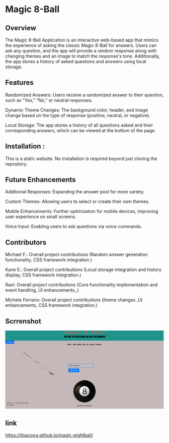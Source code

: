 

# Magic 8-Ball 

## Overview
The Magic 8-Ball Application is an interactive web-based app that mimics the experience of asking the classic Magic 8-Ball for answers. Users can ask any question, and the app will provide a random response along with changing themes and an image to match the response's tone. Additionally, the app stores a history of asked questions and answers using local storage.

## Features
Randomized Answers: Users receive a randomized answer to their question, such as "Yes," "No," or neutral responses.

Dynamic Theme Changes: The background color, header, and image change based on the type of response (positive, neutral, or negative).

Local Storage: The app stores a history of all questions asked and their corresponding answers, which can be viewed at the bottom of the page.

## Installation :

This is a static website. No installation is required beyond just cloning the repository.


## Future Enhancements 

Additional Responses: Expanding the answer pool for more variety.

Custom Themes: Allowing users to select or create their own themes.

Mobile Enhancements: Further optimization for mobile devices, improving user experience on small screens.

Voice Input: Enabling users to ask questions via voice commands.

## Contributors

Michael F.: Overall project contributions (Random answer generation functionality, CSS framework integration.)

Kane E.: Overall project contributions (Local storage integration and history display, CSS framework integration.)

Rani: Overall project contributions (Core functionality implementation and event handling, UI enhancements,.)

Michele Ferrario: Overall project contributions (theme changes ,UI enhancements, CSS framework integration.)

## Scrrenshot

![image of the magic 8 ball](image-1.png)

## link

https://ilpacoog.github.io/magic-eightball/